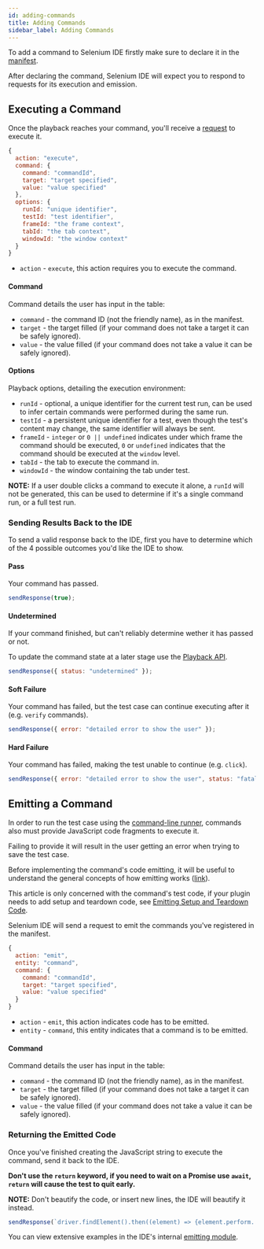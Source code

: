 ```yaml
---
id: adding-commands
title: Adding Commands
sidebar_label: Adding Commands
---
```


To add a command to Selenium IDE firstly make sure to declare it in the [manifest](plugins-getting-started#the-manifest).

After declaring the command, Selenium IDE will expect you to respond to requests for its execution and emission.  

## Executing a Command

Once the playback reaches your command, you'll receive a [request](requests.md#requests-from-the-ide) to execute it.  

```js
{
  action: "execute",
  command: {
    command: "commandId",
    target: "target specified",
    value: "value specified"
  },
  options: {
    runId: "unique identifier",
    testId: "test identifier",
    frameId: "the frame context",
    tabId: "the tab context",
    windowId: "the window context"
  }
}
```

- `action` - `execute`, this action requires you to execute the command.

#### Command

Command details the user has input in the table:

- `command` - the command ID (not the friendly name), as in the manifest.
- `target` - the target filled (if your command does not take a target it can be safely ignored).
- `value` - the value filled (if your command does not take a value it can be safely ignored).

#### Options

Playback options, detailing the execution environment:

- `runId` - optional, a unique identifier for the current test run, can be used to infer certain commands were performed during the same run.
- `testId` - a persistent unique identifier for a test, even though the test's content may change, the same identifier will always be sent.
- `frameId` - `integer` or `0 || undefined` indicates under which frame the command should be executed, `0` or `undefined` indicates that the command should be executed at the `window` level.
- `tabId` - the tab to execute the command in.
- `windowId` - the window containing the tab under test.  

**NOTE:** If a user double clicks a command to execute it alone, a `runId` will not be generated, this can be used to determine if it's a single command run, or a full test run.

### Sending Results Back to the IDE

To send a valid response back to the IDE, first you have to determine which of the 4 possible outcomes you'd like the IDE to show.

#### Pass

Your command has passed.

```js
sendResponse(true);
```

#### Undetermined

If your command finished, but can't reliably determine wether it has passed or not.  

To update the command state at a later stage use the [Playback API](../api/plugins/playback).  

```js
sendResponse({ status: "undetermined" });
```

#### Soft Failure

Your command has failed, but the test case can continue executing after it (e.g. `verify` commands).

```js
sendResponse({ error: "detailed error to show the user" });
```

#### Hard Failure

Your command has failed, making the test unable to continue (e.g. `click`).

```js
sendResponse({ error: "detailed error to show the user", status: "fatal" });
```

## Emitting a Command

In order to run the test case using the [command-line runner](../introduction/command-line-runner), commands also must provide JavaScript code fragments to execute it.  

Failing to provide it will result in the user getting an error when trying to save the test case.  

Before implementing the command's code emitting, it will be useful to understand the general concepts of how emitting works ([link](emitting-code.md)).  

This article is only concerned with the command's test code, if your plugin needs to add setup and teardown code, see [Emitting Setup and Teardown Code](emitting-setup-teardown.md).  

Selenium IDE will send a request to emit the commands you've registered in the manifest.

```js
{
  action: "emit",
  entity: "command",
  command: {
    command: "commandId",
    target: "target specified",
    value: "value specified"
  }
}
```

- `action` - `emit`, this action indicates code has to be emitted.
- `entity` - `command`, this entity indicates that a command is to be emitted.

#### Command

Command details the user has input in the table:

- `command` - the command ID (not the friendly name), as in the manifest.
- `target` - the target filled (if your command does not take a target it can be safely ignored).
- `value` - the value filled (if your command does not take a value it can be safely ignored).

### Returning the Emitted Code

Once you've finished creating the JavaScript string to execute the command, send it back to the IDE.  

**Don't use the `return` keyword, if you need to wait on a Promise use `await`, `return` will cause the test to quit early.**  

**NOTE:** Don't beautify the code, or insert new lines, the IDE will beautify it instead.

```js
sendResponse(`driver.findElement().then((element) => {element.perform...});`);
```  

You can view extensive examples in the IDE's internal [emitting module](https://github.com/SeleniumHQ/selenium-ide/blob/v3/packages/selianize/src/command.js).
